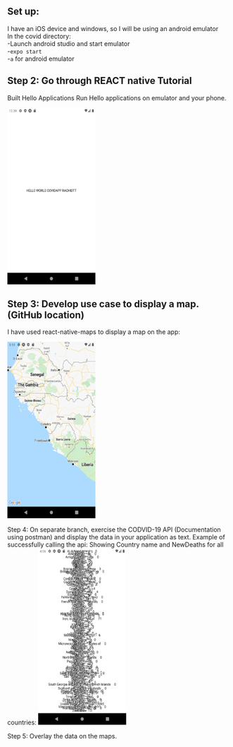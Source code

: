 ## Set up:
I have an iOS device and windows, so I will be using an android emulator  
In the covid directory:  
-Launch android studio and start emulator  
-`expo start`  
-`a`  for android emulator  


## Step 2:  Go through REACT native Tutorial
Built Hello Applications
Run Hello applications on emulator and your phone.


<img src="https://github.com/BUEC500C1/codvid-app-rachidtt/blob/master/images/helloscreenshot.png" width="200" height="400" />

## Step 3:  Develop use case to display a map.  (GitHub location)

I have used react-native-maps to display a map on the app:  

<img src="https://github.com/BUEC500C1/codvid-app-rachidtt/blob/master/images/mapscreenshot.png" width="200" height="400" />



Step 4:  On separate branch, exercise the CODVID-19 API (Documentation using postman) and display the data in your application as text.
Example of successfully calling the api: Showing Country name and NewDeaths for all countries:
<img src="https://github.com/BUEC500C1/codvid-app-rachidtt/blob/master/images/step4.png" width="200" height="400" />


Step 5:  Overlay the data on the maps.
